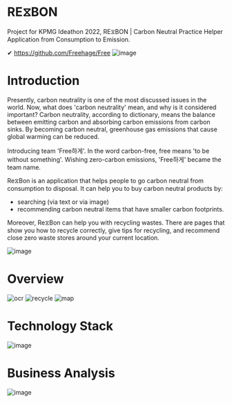 # RE⧖BON
Project for KPMG Ideathon 2022, RE⧖BON | Carbon Neutral Practice Helper Application from Consumption to Emission.

✔ https://github.com/Freehage/Free
![image](https://user-images.githubusercontent.com/98610112/154824409-a3fadb5c-9597-4ea6-abec-cd5038ca7be1.png)

<!--소비부터 배출까지 탄소중립 실천 도우미 어플리케이션, RE⧖BORN.-->

# Introduction
<!--Purpose-->
<!--Introduction 이미지 첨부-->

Presently, carbon neutrality is one of the most discussed issues in the world. Now, what does 'carbon neutrality' mean, and why is it considered important? Carbon neutrality, according to dictionary, means the balance between emitting carbon and absorbing carbon emissions from carbon sinks. By becoming carbon neutral, greenhouse gas emissions that cause global warming can be reduced.

Introducing team 'Free하게'. In the word carbon-free, free means 'to be without something'. Wishing zero-carbon emissions, 'Free하게' became the team name.

Re⧖Bon is an application that helps people to go carbon neutral from consumption to disposal. It can help you to buy carbon neutral products by:
- searching (via text or via image)
- recommending carbon neutral items that have smaller carbon footprints.

Moreover, Re⧖Bon can help you with recycling wastes. There are pages that show you how to recycle correctly, give tips for recycling, and recommend close zero waste stores around your current location.

<!--Background, Pain Point, Solution-->
![image](https://user-images.githubusercontent.com/98610112/154824035-16cb15de-e501-4862-a0ba-78a475aeef7c.png)

# Overview
<!--주요 기술 작동 영상 첨부-->
![ocr](https://user-images.githubusercontent.com/98610112/154821023-edef7430-f659-42f2-9a4e-c8ec1c42a542.gif) 
![recycle](https://user-images.githubusercontent.com/98610112/154821049-3c976d1d-e566-4bac-bee7-96590998dce7.gif) 
![map](https://user-images.githubusercontent.com/98610112/154820919-ddbe6b8f-a3b1-4ad7-bc87-66dee9e1c018.gif) 



# Technology Stack
<!--서비스 흐름도 첨부-->
![image](https://user-images.githubusercontent.com/98610112/154822579-983a1ea8-c68f-4108-873b-fc421f3effb3.png)



# Business Analysis
![image](https://user-images.githubusercontent.com/98610112/154820610-e34b650d-048b-43dc-a593-ad4cf5bd803a.png)


<!--
**Freehage/Freehage** is a ✨ _special_ ✨ repository because its `README.md` (this file) appears on your GitHub profile.

Here are some ideas to get you started:

- 🔭 I’m currently working on ...
- 🌱 I’m currently learning ...
- 👯 I’m looking to collaborate on ...
- 🤔 I’m looking for help with ...
- 💬 Ask me about ...
- 📫 How to reach me: ...
- 😄 Pronouns: ...
- ⚡ Fun fact: ...
-->
